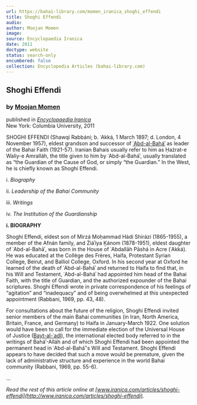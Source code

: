 ```yaml
---
url: https://bahai-library.com/momen_iranica_shoghi_effendi
title: Shoghi Effendi
audio: 
author: Moojan Momen
image: 
source: Encyclopaedia Iranica
date: 2011
doctype: website
status: search-only
encumbered: false
collection: Encyclopedia Articles (bahai-library.com)
---
```



## Shoghi Effendi

### by [Moojan Momen](https://bahai-library.com/author/Moojan+Momen)

published in [_Encyclopaedia Iranica_](https://bahai-library.com/series/Encyclopaedia%20Iranica)  
New York: Columbia University, 2011


SHOGHI EFFENDI (Shawqi Rabbáni; b. ʿAkká, 1 March 1897; d. London, 4 November 1957), eldest grandson and successor of [ʿAbd-al-Baháʾ](https://bahai-library.com/articles/abd-al-baha) as leader of the Bahai Faith (1921-57). Iranian Bahais usually refer to him as Ḥażrat-e Waliy-e Amralláh, the title given to him by ʿAbd-al-Baháʾ, usually translated as “the Guardian of the Cause of God, or simply “the Guardian.” In the West, he is chiefly known as Shoghi Effendi.

i. _Biography_

ii. _Leadership of the Bahai Community_

iii. _Writings_

iv. _The Institution of the Guardianship_

**i. BIOGRAPHY**

Shoghi Effendi, eldest son of Mirzá Moḥammad Hádi Shirázi (1865-1955), a member of the Afnán family, and Żiáʾiya Ḵánom (1878-1951), eldest daughter of ʿAbd-al-Bahāʾ, was born in the House of ʿAbdallāh Pāshá in Acre (ʿAkká). He was educated at the Collège des Frères, Haifa, Protestant Syrian College, Beirut, and Balliol College, Oxford. In his second year at Oxford he learned of the death of ʿAbd-al-Baháʾ and returned to Haifa to find that, in his Will and Testament, ʿAbd-al-Baháʾ had appointed him head of the Bahai Faith, with the title of Guardian, and the authorized expounder of the Bahai scriptures. Shoghi Effendi wrote in private correspondence of his feelings of “agitation” and “inadequacy” and of being overwhelmed at this unexpected appointment (Rabbani, 1969, pp. 43, 48).

For consultations about the future of the religion, Shoghi Effendi invited senior members of the main Bahai communities (in Iran, North America, Britain, France, and Germany) to Haifa in January-March 1922. One solution would have been to call for the immediate election of the Universal House of Justice ([Bayt-al-ʿadl](http://bahai-library.com/momen_iranica_house_justice)), the international elected body referred to in the writings of Baháʾ-Alláh and of which Shoghi Effendi had been appointed the permanent head in ʿAbd-al-Baháʾ's Will and Testament. Shoghi Effendi appears to have decided that such a move would be premature, given the lack of administrative structure and experience in the world Bahai community (Rabbani, 1969, pp. 55-6).

...

_Read the rest of this article online at [www.iranica.com/articles/shoghi-effendi](http://www.iranica.com/articles/shoghi-effendi)._